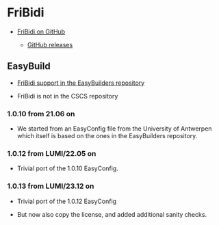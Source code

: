 # FriBidi

  * [FriBidi on GitHub](https://github.com/fribidi/fribidi)

      * [GitHub releases](https://github.com/fribidi/fribidi/releases)


## EasyBuild

  *  [FriBidi support in the EasyBuilders repository](https://github.com/easybuilders/easybuild-easyconfigs/tree/develop/easybuild/easyconfigs/f/FriBidi)

  * FriBidi is not in the CSCS repository


### 1.0.10 from 21.06 on

  * We started from an EasyConfig file from the University of Antwerpen which
    itself is based on the ones in the EasyBuilders repository.


### 1.0.12 from LUMI/22.05 on

  * Trivial port of the 1.0.10 EasyConfig.


### 1.0.13 from LUMI/23.12 on

  * Trivial port of the 1.0.12 EasyConfig
  
  * But now also copy the license, and added additional sanity checks.

